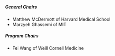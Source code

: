 ##### **General Chairs**
- Matthew McDermott of Harvard Medical School
- Marzyeh Ghassemi of MIT
##### **Program Chairs**
- Fei Wang of Weill Cornell Medicine
<!-- ##### **Track Chairs**
- ##### **Track 1**
    * Mike Hughes of Tufts University (Track Lead)
    * Yuyin Zhou of University of California, Santa Cruz
    * Rahul Krishnan of University of Toronto & Vector Institute
    * Jean Feng of University of California, San Francisco 
    * Samantha Kleinberg of Stevens Institute of Technology
- ##### **Tracks 1 & 2**
    * Elena Sizikova of Food and Drug Administration
- ##### **Track 2**
    * Lifang He of Lehigh University (Track Lead)
    * Tom Pollard of MIT
    * Carl Yang of Emory University
    * Yu Zhang of Lehigh University
- ##### **Track 3**
    * Sanja Šćepanović of Nokia Bell Labs (Track Lead)
    * Stephen Pfohl of Google
    * Dimitris Spathis of Nokia Bell Labs & University of Cambridge
##### **Proceedings Chair**
- Bobak Mortazavi of Texas A&M University
##### **Technology Chairs**
- Huan He of Harvard University
- Jiayu Yao of Harvard University & Gladstone Institutes
##### **Virtual Chair**
- Brian Gow of MIT
##### **Communications Chairs**
- Ioakeim Perros of HEALTH[at]SCALE
- Anil Palepu of Harvard University & MIT
##### **Logistics Chairs**
- Monica Munnangi of Northeastern University
- Tasmie Sarker of Association for Health Learning and Inference
##### **Uncoference Chair**
- Jessica Gronsbell of University of Toronto
- Rui Duan of Harvard University
##### **Finance Chairs**
- Edward Choi of KAIST
- Harvineet Singh of New York University
##### **Doctoral Symposium Chair**
- Tom Hartvigsen of MIT -->
